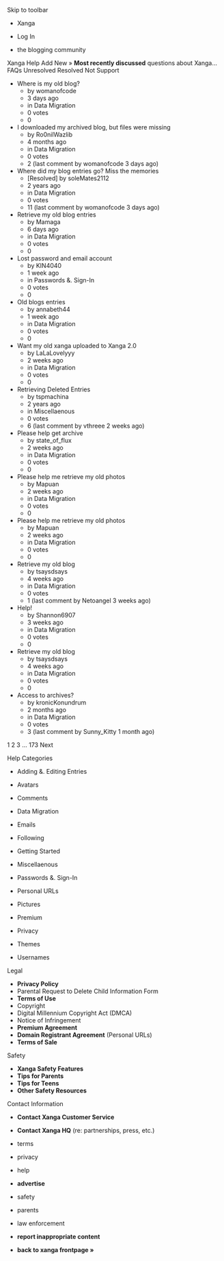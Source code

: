 Skip to toolbar

*   Xanga

*   Log In

*   the blogging community

Xanga Help Add New » **Most recently discussed** questions about Xanga… FAQs Unresolved Resolved Not Support

*   Where is my old blog?
    *   by womanofcode
    *   3 days ago
    *   in Data Migration
    *   0 votes
    *   0
*   I downloaded my archived blog, but files were missing
    *   by Ro0nilWazlib
    *   4 months ago
    *   in Data Migration
    *   0 votes
    *   2 (last comment by womanofcode 3 days ago)
*   Where did my blog entries go? Miss the memories
    *   \[Resolved\] by soleMates2112
    *   2 years ago
    *   in Data Migration
    *   0 votes
    *   11 (last comment by womanofcode 3 days ago)
*   Retrieve my old blog entries
    *   by Mamaga
    *   6 days ago
    *   in Data Migration
    *   0 votes
    *   0
*   Lost password and email account
    *   by KIN4040
    *   1 week ago
    *   in Passwords &. Sign-In
    *   0 votes
    *   0
*   Old blogs entries
    *   by annabeth44
    *   1 week ago
    *   in Data Migration
    *   0 votes
    *   0
*   Want my old xanga uploaded to Xanga 2.0
    *   by LaLaLovelyyy
    *   2 weeks ago
    *   in Data Migration
    *   0 votes
    *   0
*   Retrieving Deleted Entries
    *   by tspmachina
    *   2 years ago
    *   in Miscellaenous
    *   0 votes
    *   6 (last comment by vthreee 2 weeks ago)
*   Please help get archive
    *   by state\_of\_flux
    *   2 weeks ago
    *   in Data Migration
    *   0 votes
    *   0
*   Please help me retrieve my old photos
    *   by Mapuan
    *   2 weeks ago
    *   in Data Migration
    *   0 votes
    *   0
*   Please help me retrieve my old photos
    *   by Mapuan
    *   2 weeks ago
    *   in Data Migration
    *   0 votes
    *   0
*   Retrieve my old blog
    *   by tsaysdsays
    *   4 weeks ago
    *   in Data Migration
    *   0 votes
    *   1 (last comment by Netoangel 3 weeks ago)
*   Help!
    *   by Shannon6907
    *   3 weeks ago
    *   in Data Migration
    *   0 votes
    *   0
*   Retrieve my old blog
    *   by tsaysdsays
    *   4 weeks ago
    *   in Data Migration
    *   0 votes
    *   0
*   Access to archives?
    *   by kronicKonundrum
    *   2 months ago
    *   in Data Migration
    *   0 votes
    *   3 (last comment by Sunny\_Kitty 1 month ago)

1 2 3 ... 173 Next

Help Categories

*   Adding &. Editing Entries
*   Avatars
*   Comments
*   Data Migration
*   Emails
*   Following
*   Getting Started
*   Miscellaenous

*   Passwords &. Sign-In
*   Personal URLs
*   Pictures
*   Premium
*   Privacy
*   Themes
*   Usernames

Legal

*   **Privacy Policy**
*   Parental Request to Delete Child Information Form
*   **Terms of Use**
*   Copyright
*   Digital Millennium Copyright Act (DMCA)
*   Notice of Infringement
*   **Premium Agreement**
*   **Domain Registrant Agreement** (Personal URLs)
*   **Terms of Sale**

Safety

*   **Xanga Safety Features**
*   **Tips for Parents**
*   **Tips for Teens**
*   **Other Safety Resources**

Contact Information

*   **Contact Xanga Customer Service**
*   **Contact Xanga HQ** (re: partnerships, press, etc.)

*   terms
*   privacy
*   help
*   **advertise**

*   safety
*   parents
*   law enforcement
*   **report inappropriate content**

*   **back to xanga frontpage »**